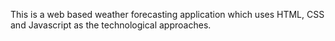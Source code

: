 This is a web based weather forecasting application which uses HTML, CSS and Javascript as the technological approaches.
